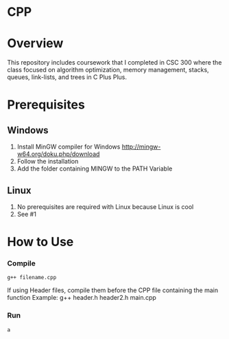 # CPP

# Overview
This repository includes coursework that I completed in CSC 300 where the class focused on algorithm optimization, memory management, stacks, queues, link-lists, and trees in C Plus Plus.

# Prerequisites 

## Windows
1. Install MinGW compiler for Windows
http://mingw-w64.org/doku.php/download
2. Follow the installation
3. Add the folder containing MINGW to the PATH Variable

## Linux
1. No prerequisites are required with Linux because Linux is cool
2. See #1

# How to Use

### Compile
```g++ filename.cpp```

If using Header files, compile them before the CPP file containing the main function
Example: g++ header.h header2.h main.cpp

### Run
```a```

